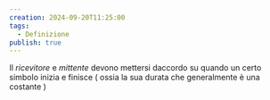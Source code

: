 ```yaml
---
creation: 2024-09-20T11:25:00
tags:
  - Definizione
publish: true
---
```

Il *ricevitore* e *mittente* devono mettersi daccordo su quando un certo simbolo inizia e finisce ( ossia la sua durata che generalmente è una costante )